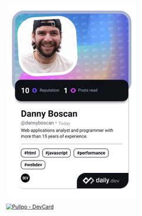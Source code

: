<a href="https://app.daily.dev/dannyboscan"><img src="./devcard.png" width="356" alt="Danny Boscan's Dev Card"/></a>

[![Pullpo - DevCard](https://devcard.pullpo.io/api?user_id=cn0esvc165ec73e5vjc0&custom_title=Danny%20Boscan%20(hcmfront)&custom_subtitle=Team%20Lead&show_icons=true&disable_animations=false&title_color=a277ff&text_color=61ffca&icon_color=ffca85&ring_color=61ffca&bg_color=15141b&image_url=https%3A%2F%2Favatars.githubusercontent.com%2Fu%2F65420325%3Fv%3D4)](https://pullpo.io/products/devcard)

<!--
**dannyboscan/dannyboscan** is a ✨ _special_ ✨ repository because its `README.md` (this file) appears on your GitHub profile.

Here are some ideas to get you started:

- 🔭 I’m currently working on ...
- 🌱 I’m currently learning ...
- 👯 I’m looking to collaborate on ...
- 🤔 I’m looking for help with ...
- 💬 Ask me about ...
- 📫 How to reach me: ...
- 😄 Pronouns: ...
- ⚡ Fun fact: ...
-->
